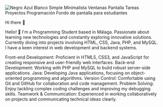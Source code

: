 ![Negro Azul Blanco Simple Minimalista Ventanas Pantalla Tareas Proyectos Programación Fondo de pantalla para estudiantes](https://github.com/user-attachments/assets/bcb6a527-9f84-4a3a-a531-65f805dd7f20)

Hi there 👋

Hello! 👋 I'm a Programming Student based in Málaga.
Passionate about learning new technologies and constantly exploring innovative solutions. Currently diving into projects involving HTML, CSS, Java, PHP, and MySQL. I have a keen interest in web development and backend systems.

Front-end Development: Proficient in HTML5, CSS3, and JavaScript for creating responsive and user-friendly web interfaces.
Back-end Development: Working with PHP and MySQL to build robust server-side applications.
Java: Developing Java applications, focusing on object-oriented programming and algorithms.
Version Control: Comfortable using Git and GitHub for collaboration and code management.
Problem Solving: Enjoy tackling complex coding challenges and improving my debugging skills.
Teamwork & Communication: Experienced in working collaboratively on projects and communicating technical ideas clearly.
